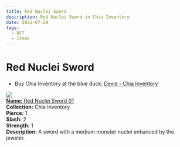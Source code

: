 ```yaml
---
title: Red Nuclei Sword
description: Red Nuclei Sword in Chia Inventory
date: 2022-07-28
tags:
  - NFT
  - Items
---
```


# Red Nuclei Sword

- Buy Chia Inventory at the blue duck: [Dexie - Chia Inventory](https://dexie.space/offers/col16fpva26fhdjp2echs3cr7c30gzl7qe67hu9grtsjcqldz354asjsyzp6wx/xch)

<div class="item_thumbnail_detail">
<img src="https://i6b5oljksfziqkgn3cta7ntntqboilc6i6stfvwwznwutpunm4.arweave.net/R4PXLSqRcogozdimD7ZtnALkLF-5HpTLW1sttSb6NZ0"><br/>
<div><a href="https://www.spacescan.io/xch/coin/0x269890b68447eccf15ce8c563e56f2a360ff5c0cef33b5a5260beff77148809d"><strong>Name:</strong> Red Nuclei Sword 01</a></div>
<div><strong>Collection:</strong> Chia Inventory</div>
<div><strong>Pierce:</strong> 1</div>
<div><strong>Slash:</strong> 2</div>
<div><strong>Strength:</strong> 1</div>
<div><strong>Description:</strong> A sword with a medium monster nuclei enhanced by the jeweler.</div>
</div>

